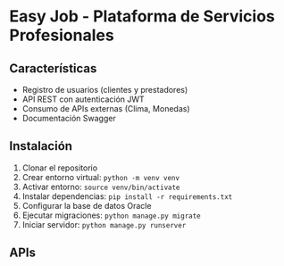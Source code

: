 # Easy Job - Plataforma de Servicios Profesionales

## Características

- Registro de usuarios (clientes y prestadores)
- API REST con autenticación JWT
- Consumo de APIs externas (Clima, Monedas)
- Documentación Swagger

## Instalación

1. Clonar el repositorio
2. Crear entorno virtual: `python -m venv venv`
3. Activar entorno: `source venv/bin/activate`
4. Instalar dependencias: `pip install -r requirements.txt`
5. Configurar la base de datos Oracle
6. Ejecutar migraciones: `python manage.py migrate`
7. Iniciar servidor: `python manage.py runserver`

## APIs

